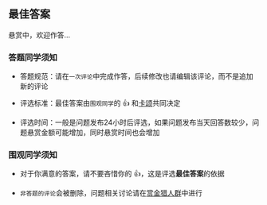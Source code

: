 
<!-- insert_point -->


## 最佳答案

悬赏中，欢迎作答...

### 答题同学须知

- 答题规范：请在`一次评论`中完成作答，后续修改也请编辑该评论，而不是追加新的评论

- 评选标准：最佳答案由`围观同学`的 👍 和[卡颂](https://github.com/BetaSu)共同决定

- 评选时间：一般是问题发布24小时后评选，如果问题发布当天回答数较少，问题悬赏金额可能增加，同时悬赏时间也会增加

### 围观同学须知

- 对于你满意的答案，请不要吝惜你的 👍，这是评选**最佳答案**的依据

- `非答题的评论`会被删除，问题相关讨论请在[赏金猎人群](https://github.com/BetaSu/fe-hunter)中进行